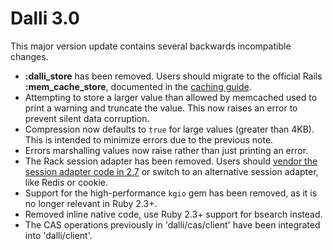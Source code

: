 # Dalli 3.0

This major version update contains several backwards incompatible changes.

* **:dalli_store** has been removed. Users should migrate to the
  official Rails **:mem_cache_store**, documented in the [caching
guide](https://guides.rubyonrails.org/caching_with_rails.html#activesupport-cache-memcachestore).
* Attempting to store a larger value than allowed by memcached used to
  print a warning and truncate the value. This now raises an error to
  prevent silent data corruption.
* Compression now defaults to `true` for large values (greater than 4KB).
  This is intended to minimize errors due to the previous note.
* Errors marshalling values now raise rather than just printing an error.
* The Rack session adapter has been removed. Users should [vendor the
  session adapter code in 2.7](https://github.com/petergoldstein/dalli/blob/2.x/lib/) or
  switch to an alternative session adapter, like Redis or cookie.
* Support for the high-performance `kgio` gem has been removed, as it is
  no longer relevant in Ruby 2.3+.
* Removed inline native code, use Ruby 2.3+ support for bsearch instead.
* The CAS operations previously in 'dalli/cas/client' have been
  integrated into 'dalli/client'.
